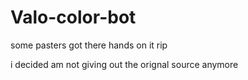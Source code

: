 # Valo-color-bot
some pasters got there hands on it rip

i decided am not giving out the orignal source anymore 
